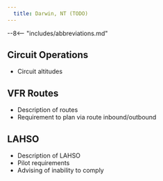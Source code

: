 ```yaml
---
  title: Darwin, NT (TODO)
---
```


--8<-- "includes/abbreviations.md"

## Circuit Operations
- Circuit altitudes

## VFR Routes
- Description of routes
- Requirement to plan via route inbound/outbound

## LAHSO
- Description of LAHSO
- Pilot requirements
- Advising of inability to comply
